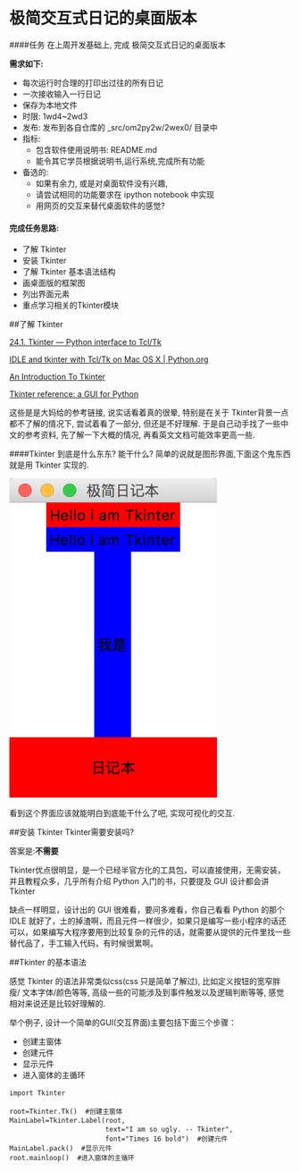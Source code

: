 # 极简交互式日记的桌面版本

####任务
在上周开发基础上, 完成 极简交互式日记的桌面版本

**需求如下:**

- 每次运行时合理的打印出过往的所有日记
- 一次接收输入一行日记
- 保存为本地文件
- 时限: 1wd4~2wd3
- 发布: 发布到各自仓库的 _src/om2py2w/2wex0/ 目录中
- 指标:
    - 包含软件使用说明书: README.md
    - 能令其它学员根据说明书,运行系统,完成所有功能
- 备选的:
    - 如果有余力, 或是对桌面软件没有兴趣, 
    - 请尝试相同的功能要求在 ipython notebook 中实现
    - 用网页的交互来替代桌面软件的感觉?

#### 完成任务思路:

* 了解 Tkinter
* 安装 Tkinter
* 了解 Tkinter 基本语法结构
* 画桌面版的框架图
* 列出界面元素
* 重点学习相关的Tkinter模块


##了解 Tkinter


[24.1. Tkinter — Python interface to Tcl/Tk](https://docs.python.org/2.7/library/tkinter.html)

[IDLE and tkinter with Tcl/Tk on Mac OS X | Python.org](https://www.python.org/download/mac/tcltk/)

[An Introduction To Tkinter](http://effbot.org/tkinterbook/tkinter-index.htm)

[Tkinter reference: a GUI for Python](http://infohost.nmt.edu/tcc/help/pubs/tkinter)

这些是是大妈给的参考链接, 说实话看着真的很晕, 特别是在关于 Tkinter背景一点都不了解的情况下, 尝试着看了一部分, 但还是不好理解.
于是自己动手找了一些中文的参考资料, 先了解一下大概的情况, 再看英文文档可能效率更高一些.

####Tkinter 到底是什么东东? 能干什么?
简单的说就是图形界面,下面这个鬼东西就是用 Tkinter 实现的.

![](QQ20151027-0@2x.png)

看到这个界面应该就能明白到底能干什么了吧, 实现可视化的交互.

##安装 Tkinter
Tkinter需要安装吗?
 
答案是:**不需要**

Tkinter优点很明显，是一个已经半官方化的工具包，可以直接使用，无需安装，并且教程众多，几乎所有介绍 Python 入门的书，只要提及 GUI 设计都会讲 Tkinter

缺点一样明显，设计出的 GUI 很难看，要问多难看，你自己看看 Python 的那个 IDLE 就好了，土的掉渣啊，而且元件一样很少，如果只是编写一些小程序的话还可以，如果编写大程序要用到比较复杂的元件的话，就需要从提供的元件里找一些替代品了，手工输入代码，有时候很累啊。

##Tkinter 的基本语法

感觉 Tkinter 的语法非常类似css(css 只是简单了解过), 比如定义按钮的宽窄胖瘦/ 文本字体/颜色等等, 高级一些的可能涉及到事件触发以及逻辑判断等等, 感觉相对来说还是比较好理解的.

举个例子, 设计一个简单的GUI(交互界面)主要包括下面三个步骤：
- 创建主窗体
- 创建元件
- 显示元件
- 进入窗体的主循环

```
import Tkinter

root=Tkinter.Tk()  #创建主窗体
MainLabel=Tkinter.Label(root,
                        text="I am so ugly. -- Tkinter",
                        font="Times 16 bold")  #创建元件
MainLabel.pack()  #显示元件
root.mainloop()  #进入窗体的主循环

```



